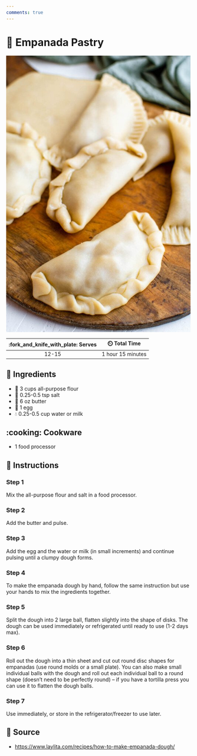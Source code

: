 ```yaml
---
comments: true
---
```

# :dumpling: Empanada Pastry

![Empanada Pastry](../../assets/images/empanada-pastry.jpg)

| :fork_and_knife_with_plate: Serves | :timer_clock: Total Time |
|:----------------------------------:|:-----------------------: |
| 12-15 | 1 hour 15 minutes |

## :salt: Ingredients

- :ear_of_rice: 3 cups all-purpose flour
- :salt: 0.25-0.5 tsp salt
- :butter: 6 oz butter
- :egg: 1 egg
- :droplet: 0.25-0.5 cup water or milk

## :cooking: Cookware

- 1 food processor

## :pencil: Instructions

### Step 1

Mix the all-purpose flour and salt in a food processor.

### Step 2

Add the butter and pulse.

### Step 3

Add the egg and the water or milk (in small increments) and continue pulsing until a clumpy dough forms.

### Step 4

To make the empanada dough by hand, follow the same instruction but use your hands to mix the ingredients together.

### Step 5

Split the dough into 2 large ball, flatten slightly into the shape of disks. The dough can be used immediately or
refrigerated until ready to use (1-2 days max).

### Step 6

Roll out the dough into a thin sheet and cut out round disc shapes for empanadas (use round molds or a small plate). You
can also make small individual balls with the dough and roll out each individual ball to a round shape (doesn’t need
to be perfectly round) – if you have a tortilla press you can use it to flatten the dough balls.

### Step 7

Use immediately, or store in the refrigerator/freezer to use later.

## :link: Source

- <https://www.laylita.com/recipes/how-to-make-empanada-dough/>
